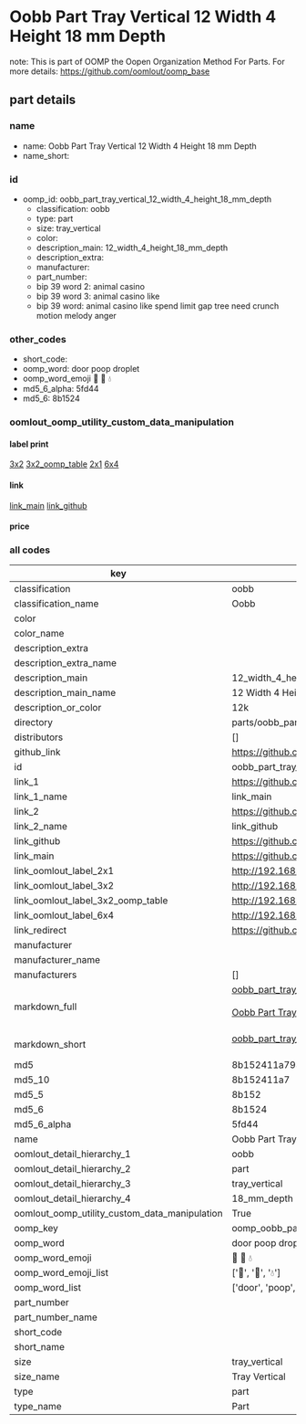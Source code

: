 # Oobb Part Tray Vertical 12 Width 4 Height 18 mm Depth  

note: This is part of OOMP the Oopen Organization Method For Parts. For more details: https://github.com/oomlout/oomp_base

##  part details
  







### name
* name: Oobb Part Tray Vertical 12 Width 4 Height 18 mm Depth
* name_short: 
### id
* oomp_id: oobb_part_tray_vertical_12_width_4_height_18_mm_depth
  * classification: oobb
  * type: part
  * size: tray_vertical
  * color: 
  * description_main: 12_width_4_height_18_mm_depth
  * description_extra: 
  * manufacturer: 
  * part_number: 
  * bip 39 word 2: animal casino
  * bip 39 word 3: animal casino like
  * bip 39 word: animal casino like spend limit gap tree need crunch motion melody anger

### other_codes
* short_code: 
* oomp_word: door poop droplet
* oomp_word_emoji :door: :poop: :droplet:
* md5_6_alpha: 5fd44
* md5_6: 8b1524






### oomlout_oomp_utility_custom_data_manipulation
#### label print
[3x2](http://192.168.1.245:1112/?label=oomp%205fd44)
[3x2_oomp_table](http://192.168.1.108:1112/?label=oomp%205fd44)
[2x1](http://192.168.1.242:1112/?label=oomp%205fd44)
[6x4](http://192.168.1.55:1112/?label=oomp%205fd44)    

#### link

[link_main](https://github.com/oomlout/oomlout_oomp_version_1_messy/tree/main/parts/oobb_part_tray_vertical_12_width_4_height_18_mm_depth) [link_github](https://github.com/oomlout/oomlout_oomp_version_1_messy/tree/main/parts/oobb_part_tray_vertical_12_width_4_height_18_mm_depth)                             

#### price







### all codes 
| key | value |  
| --- | --- |  
| classification | oobb |  
| classification_name | Oobb |  
| color |  |  
| color_name |  |  
| description_extra |  |  
| description_extra_name |  |  
| description_main | 12_width_4_height_18_mm_depth |  
| description_main_name | 12 Width 4 Height 18 mm Depth |  
| description_or_color | 12k |  
| directory | parts/oobb_part_tray_vertical_12_width_4_height_18_mm_depth |  
| distributors | [] |  
| github_link | https://github.com/oomlout/oomlout_oomp_part_src/tree/main/parts/oobb_part_tray_vertical_12_width_4_height_18_mm_depth |  
| id | oobb_part_tray_vertical_12_width_4_height_18_mm_depth |  
| link_1 | https://github.com/oomlout/oomlout_oomp_version_1_messy/tree/main/parts/oobb_part_tray_vertical_12_width_4_height_18_mm_depth |  
| link_1_name | link_main |  
| link_2 | https://github.com/oomlout/oomlout_oomp_version_1_messy/tree/main/parts/oobb_part_tray_vertical_12_width_4_height_18_mm_depth |  
| link_2_name | link_github |  
| link_github | https://github.com/oomlout/oomlout_oomp_version_1_messy/tree/main/parts/oobb_part_tray_vertical_12_width_4_height_18_mm_depth |  
| link_main | https://github.com/oomlout/oomlout_oomp_version_1_messy/tree/main/parts/oobb_part_tray_vertical_12_width_4_height_18_mm_depth |  
| link_oomlout_label_2x1 | http://192.168.1.242:1112/?label=oomp%205fd44 |  
| link_oomlout_label_3x2 | http://192.168.1.245:1112/?label=oomp%205fd44 |  
| link_oomlout_label_3x2_oomp_table | http://192.168.1.108:1112/?label=oomp%205fd44 |  
| link_oomlout_label_6x4 | http://192.168.1.55:1112/?label=oomp%205fd44 |  
| link_redirect | https://github.com/oomlout/oomlout_oomp_version_1_messy/tree/main/parts/oobb_part_tray_vertical_12_width_4_height_18_mm_depth |  
| manufacturer |  |  
| manufacturer_name |  |  
| manufacturers | [] |  
| markdown_full | [oobb_part_tray_vertical_12_width_4_height_18_mm_depth](none)<br>[](none)<br>[Oobb Part Tray Vertical 12 Width 4 Height 18 Mm Depth](none)<br><br> |  
| markdown_short | [oobb_part_tray_vertical_12_width_4_height_18_mm_depth](none)<br><br> |  
| md5 | 8b152411a793dcfd7d40fd150348d848 |  
| md5_10 | 8b152411a7 |  
| md5_5 | 8b152 |  
| md5_6 | 8b1524 |  
| md5_6_alpha | 5fd44 |  
| name | Oobb Part Tray Vertical 12 Width 4 Height 18 mm Depth |  
| oomlout_detail_hierarchy_1 | oobb |  
| oomlout_detail_hierarchy_2 | part |  
| oomlout_detail_hierarchy_3 | tray_vertical |  
| oomlout_detail_hierarchy_4 | 18_mm_depth |  
| oomlout_oomp_utility_custom_data_manipulation | True |  
| oomp_key | oomp_oobb_part_tray_vertical_12_width_4_height_18_mm_depth |  
| oomp_word | door poop droplet |  
| oomp_word_emoji | :door: :poop: :droplet: |  
| oomp_word_emoji_list | [':door:', ':poop:', ':droplet:'] |  
| oomp_word_list | ['door', 'poop', 'droplet'] |  
| part_number |  |  
| part_number_name |  |  
| short_code |  |  
| short_name |  |  
| size | tray_vertical |  
| size_name | Tray Vertical |  
| type | part |  
| type_name | Part |  
